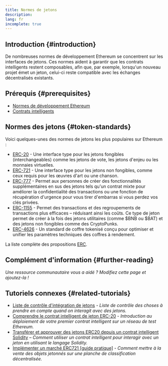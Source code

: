 ```yaml
---
title: Normes de jetons
description:
lang: fr
incomplete: true
---
```


## Introduction \{#introduction}

De nombreuses normes de développement Ethereum se concentrent sur les interfaces de jetons. Ces normes aident à garantir que les contrats intelligents restent composables, afin que, par exemple, lorsqu'un nouveau projet émet un jeton, celui-ci reste compatible avec les échanges décentralisés existants.

## Prérequis \{#prerequisites}

- [Normes de développement Ethereum](/developers/docs/standards/)
- [Contrats intelligents](/developers/docs/smart-contracts/)

## Normes des jetons \{#token-standards}

Voici quelques-unes des normes de jetons les plus populaires sur Ethereum :

- [ERC-20](/developers/docs/standards/tokens/erc-20/) - Une interface type pour les jetons fongibles (interchangeables) comme les jetons de vote, les jetons d'enjeu ou les monnaies virtuelles.
- [ERC-721](/developers/docs/standards/tokens/erc-721/) - Une interface type pour les jetons non fongibles, comme ceux requis pour les œuvres d'art ou une chanson.
- [ERC-777](/developers/docs/standards/tokens/erc-777/) - Permet aux personnes de créer des fonctionnalités supplémentaires en sus des jetons tels qu'un contrat mixte pour améliorer la confidentialité des transactions ou une fonction de récupération d'urgence pour vous tirer d'embarras si vous perdez vos clés privées.
- [ERC-1155](/developers/docs/standards/tokens/erc-1155/) - Permet des transactions et des regroupements de transactions plus efficaces – réduisant ainsi les coûts. Ce type de jeton permet de créer à la fois des jetons utilitaires (comme $BNB ou $BAT) et des jetons non fongibles comme des CryptoPunks.
- [ERC-4626](/developers/docs/standards/tokens/erc-4626/) - Un standard de coffre tokenisé conçu pour optimiser et unifier les paramètres techniques des coffres à rendement.

La liste complète des propositions [ERC](https://eips.ethereum.org/erc).

## Complément d'information \{#further-reading}

_Une ressource communautaire vous a aidé ? Modifiez cette page et ajoutez-la !_

## Tutoriels connexes \{#related-tutorials}

- [Liste de contrôle d'intégration de jetons](/developers/tutorials/token-integration-checklist/) _- Liste de contrôle des choses à prendre en compte quand on interagit avec des jetons._
- [Comprendre le contrat intelligent de jeton ERC-20](/developers/tutorials/understand-the-erc-20-token-smart-contract/) _- Introduction au déploiement de votre premier contrat intelligent sur un réseau de test Ethereum._
- [Transférer et approuver des jetons ERC20 depuis un contrat intelligent Solidity](/developers/tutorials/transfers-and-approval-of-erc-20-tokens-from-a-solidity-smart-contract/) _– Comment utiliser un contrat intelligent pour interagir avec un jeton en utilisant le langage Solidity._
- [Implémenter un marché ERC721 [guide pratique]](/developers/tutorials/how-to-implement-an-erc721-market/) _- Comment mettre à la vente des objets jetonnés sur une planche de classification décentralisée._
